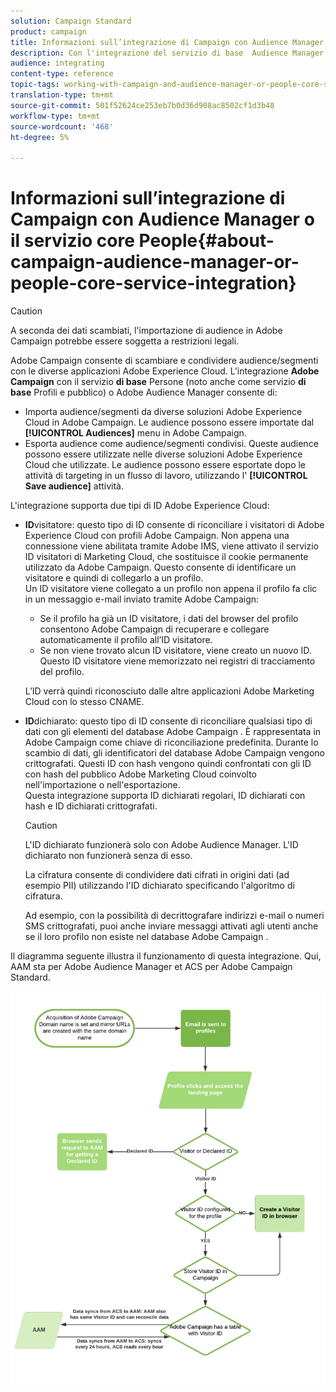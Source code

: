 ```yaml
---
solution: Campaign Standard
product: campaign
title: Informazioni sull’integrazione di Campaign con Audience Manager o il servizio core People
description: Con l'integrazione del servizio di base  Audience Manager / Persone, potete condividere audience o segmenti all'interno delle diverse soluzioni Adobe Experience Cloud.
audience: integrating
content-type: reference
topic-tags: working-with-campaign-and-audience-manager-or-people-core-service
translation-type: tm+mt
source-git-commit: 501f52624ce253eb7b0d36d908ac8502cf1d3b48
workflow-type: tm+mt
source-wordcount: '468'
ht-degree: 5%

---
```



# Informazioni sull’integrazione di Campaign con Audience Manager o il servizio core People{#about-campaign-audience-manager-or-people-core-service-integration}

>[!CAUTION]
>
>A seconda dei dati scambiati, l&#39;importazione di audience in  Adobe Campaign potrebbe essere soggetta a restrizioni legali.

 Adobe Campaign consente di scambiare e condividere audience/segmenti con le diverse applicazioni Adobe Experience Cloud. L’integrazione **Adobe Campaign** con il servizio **di base** Persone (noto anche come servizio **di base** Profili e pubblico) o Adobe Audience Manager consente di:

* Importa audience/segmenti da diverse soluzioni Adobe Experience Cloud in  Adobe Campaign. Le audience possono essere importate dal **[!UICONTROL Audiences]** menu in  Adobe Campaign.
* Esporta audience come audience/segmenti condivisi. Queste audience possono essere utilizzate nelle diverse soluzioni Adobe Experience Cloud che utilizzate. Le audience possono essere esportate dopo le attività di targeting in un flusso di lavoro, utilizzando l&#39; **[!UICONTROL Save audience]** attività.

L&#39;integrazione supporta due tipi di ID Adobe Experience Cloud:

* **ID**visitatore: questo tipo di ID consente di riconciliare i visitatori di Adobe Experience Cloud con  profili Adobe Campaign. Non appena una connessione viene abilitata tramite  Adobe IMS, viene attivato il servizio ID visitatori di Marketing Cloud, che sostituisce il cookie permanente utilizzato da  Adobe Campaign. Questo consente di identificare un visitatore e quindi di collegarlo a un profilo.
   <br>Un ID visitatore viene collegato a un profilo non appena il profilo fa clic in un messaggio e-mail inviato tramite  Adobe Campaign:
   * Se il profilo ha già un ID visitatore, i dati del browser del profilo consentono  Adobe Campaign di recuperare e collegare automaticamente il profilo all’ID visitatore.
   * Se non viene trovato alcun ID visitatore, viene creato un nuovo ID. Questo ID visitatore viene memorizzato nei registri di tracciamento del profilo.

   L’ID verrà quindi riconosciuto dalle altre applicazioni Adobe Marketing Cloud con lo stesso CNAME.

* **ID**dichiarato: questo tipo di ID consente di riconciliare qualsiasi tipo di dati con gli elementi del database Adobe Campaign . È rappresentata in  Adobe Campaign come chiave di riconciliazione predefinita. Durante lo scambio di dati, gli identificatori del database Adobe Campaign  vengono crittografati. Questi ID con hash vengono quindi confrontati con gli ID con hash del pubblico Adobe Marketing Cloud coinvolto nell&#39;importazione o nell&#39;esportazione.
   <br>Questa integrazione supporta ID dichiarati regolari, ID dichiarati con hash e ID dichiarati crittografati.

   >[!CAUTION]
   >
   >L&#39;ID dichiarato funzionerà solo con Adobe Audience Manager. L&#39;ID dichiarato non funzionerà senza di esso.

   La cifratura consente di condividere dati cifrati in origini dati (ad esempio PII) utilizzando l&#39;ID dichiarato specificando l&#39;algoritmo di cifratura.

   Ad esempio, con la possibilità di decrittografare indirizzi e-mail o numeri SMS crittografati, puoi anche inviare messaggi attivati agli utenti anche se il loro profilo non esiste nel database Adobe Campaign .

Il diagramma seguente illustra il funzionamento di questa integrazione. Qui, AAM sta per Adobe Audience Manager et ACS per  Adobe Campaign Standard.

![](assets/aam_diagram.png)